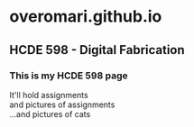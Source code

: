 # overomari.github.io
## HCDE 598 - Digital Fabrication
### This is my HCDE 598 page


It'll hold assignments  
and pictures of assignments  
...and pictures of cats  
